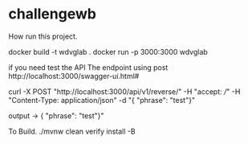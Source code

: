 # challengewb
How run  this project.

docker build -t wdvglab .
docker run -p 3000:3000 wdvglab

if you need test the API
The endpoint using post 
http://localhost:3000/swagger-ui.html#

curl -X POST "http://localhost:3000/api/v1/reverse/" -H "accept: */*" -H "Content-Type: application/json" -d "{ \"phrase\": \"test\"}"

output
-> { \"phrase\": \"test\"}"

To Build.
./mvnw clean verify install -B
